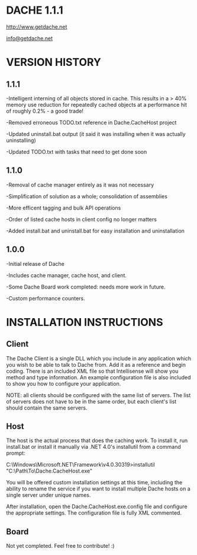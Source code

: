 DACHE 1.1.1
===========


http://www.getdache.net

info@getdache.net


VERSION HISTORY
============================================


1.1.1
------------------


-Intelligent interning of all objects stored in cache. This results in a > 40% memory use reduction for repeatedly cached objects at a performance hit of roughly 0.2% - a good trade!

-Removed erroneous TODO.txt reference in Dache.CacheHost project

-Updated uninstall.bat output (it said it was installing when it was actually uninstalling)

-Updated TODO.txt with tasks that need to get done soon


1.1.0
------------------


-Removal of cache manager entirely as it was not necessary

-Simplification of solution as a whole; consolidation of assemblies

-More efficent tagging and bulk API operations

-Order of listed cache hosts in client config no longer matters

-Added install.bat and uninstall.bat for easy installation and uninstallation


1.0.0
------------------


-Initial release of Dache

-Includes cache manager, cache host, and client.

-Some Dache Board work completed: needs more work in future.

-Custom performance counters.


INSTALLATION INSTRUCTIONS
============================================


Client
--------


The Dache Client is a single DLL which you include in any application which you wish to be able 
to talk to Dache from. Add it as a reference and begin coding. There is an included XML file so 
that Intellisense will show you method and type information. An example configuration file is 
also included to show you how to configure your application.

NOTE: all clients should be configured with the same list of servers. The list of servers does 
not have to be in the same order, but each client's list should contain the same servers.


Host
--------


The host is the actual process that does the caching work. To install it, run install.bat or
install it manually via .NET 4.0's installutil from a command prompt:

C:\Windows\Microsoft.NET\Framework\v4.0.30319>installutil "C:\Path\To\Dache.CacheHost.exe"

You will be offered custom installation settings at this time, including the ability to rename the 
service if you want to install multiple Dache hosts on a single server under unique names.

After installation, open the Dache.CacheHost.exe.config file and configure the appropriate 
settings. The configuration file is fully XML commented.


Board
--------


Not yet completed. Feel free to contribute! :)
